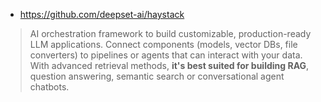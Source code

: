 * https://github.com/deepset-ai/haystack

>  AI orchestration framework to build customizable, production-ready LLM applications. Connect components (models, vector DBs, file converters) to pipelines or agents that can interact with your data. With advanced retrieval methods, **it's best suited for building RAG**, question answering, semantic search or conversational agent chatbots. 